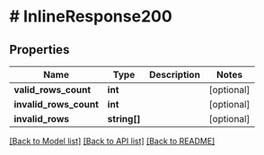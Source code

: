 # # InlineResponse200

## Properties

Name | Type | Description | Notes
------------ | ------------- | ------------- | -------------
**valid_rows_count** | **int** |  | [optional] 
**invalid_rows_count** | **int** |  | [optional] 
**invalid_rows** | **string[]** |  | [optional] 

[[Back to Model list]](../../README.md#documentation-for-models) [[Back to API list]](../../README.md#documentation-for-api-endpoints) [[Back to README]](../../README.md)


